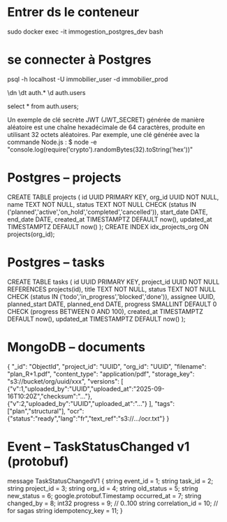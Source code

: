 # Entrer ds le conteneur

sudo docker exec -it immogestion_postgres_dev bash

# se connecter à Postgres

psql -h localhost -U immobilier_user -d immobilier_prod

\dn
\dt auth.\*
\d auth.users

select \* from auth.users;



Un exemple de clé secrète JWT (JWT_SECRET) générée de manière aléatoire est une chaîne hexadécimale de 64 caractères, produite en utilisant 32 octets aléatoires. Par exemple, une clé générée avec la commande Node.js :
$ node -e "console.log(require('crypto').randomBytes(32).toString('hex'))"

# Postgres – projects
CREATE TABLE projects (
  id UUID PRIMARY KEY,
  org_id UUID NOT NULL,
  name TEXT NOT NULL,
  status TEXT NOT NULL CHECK (status IN ('planned','active','on_hold','completed','cancelled')),
  start_date DATE, end_date DATE,
  created_at TIMESTAMPTZ DEFAULT now(),
  updated_at TIMESTAMPTZ DEFAULT now()
);
CREATE INDEX idx_projects_org ON projects(org_id);

# Postgres – tasks
CREATE TABLE tasks (
  id UUID PRIMARY KEY,
  project_id UUID NOT NULL REFERENCES projects(id),
  title TEXT NOT NULL,
  status TEXT NOT NULL CHECK (status IN ('todo','in_progress','blocked','done')),
  assignee UUID,
  planned_start DATE, planned_end DATE,
  progress SMALLINT DEFAULT 0 CHECK (progress BETWEEN 0 AND 100),
  created_at TIMESTAMPTZ DEFAULT now(), updated_at TIMESTAMPTZ DEFAULT now()
);

# MongoDB – documents
{
  "_id": "ObjectId",
  "project_id": "UUID",
  "org_id": "UUID",
  "filename": "plan_R+1.pdf",
  "content_type": "application/pdf",
  "storage_key": "s3://bucket/org/uuid/xxx",
  "versions": [
    {"v":1,"uploaded_by":"UUID","uploaded_at":"2025-09-16T10:20Z","checksum":"..."},
    {"v":2,"uploaded_by":"UUID","uploaded_at":"..."}
  ],
  "tags": ["plan","structural"],
  "ocr": {"status":"ready","lang":"fr","text_ref":"s3://.../ocr.txt"}
}

# Event – TaskStatusChanged v1 (protobuf)
message TaskStatusChangedV1 {
  string event_id = 1;
  string task_id = 2;
  string project_id = 3;
  string org_id = 4;
  string old_status = 5;
  string new_status = 6;
  google.protobuf.Timestamp occurred_at = 7;
  string changed_by = 8;
  int32 progress = 9; // 0..100
  string correlation_id = 10; // for sagas
  string idempotency_key = 11;
}
